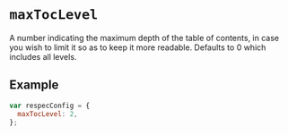 # `maxTocLevel`

A number indicating the maximum depth of the table of contents, in case you wish to limit it so as to keep it more readable. Defaults to 0 which includes all levels.

## Example

```js "example": "Set maxiumum ToC depth to 2 (i.e., skip §1.1.1)."
var respecConfig = {
  maxTocLevel: 2,
};
```
